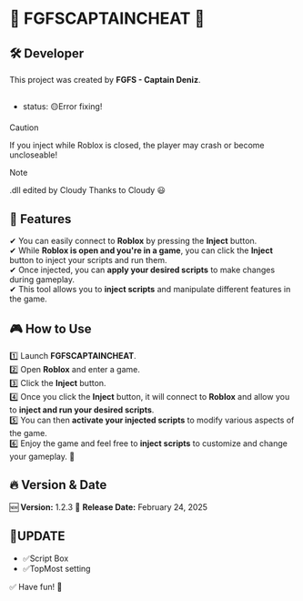 # 🌟 FGFSCAPTAINCHEAT 🌟  

## 🛠 Developer  
This project was created by **FGFS - Captain Deniz**.  
##  
- status: 🟡Error fixing!

> [!CAUTION]
> If you inject while Roblox is closed, the player may crash or become uncloseable!

> [!NOTE]
> .dll edited by Cloudy Thanks to Cloudy 😃

##  
## 🚀 Features  
✔ You can easily connect to **Roblox** by pressing the **Inject** button.  
✔ While **Roblox is open and you're in a game**, you can click the **Inject** button to inject your scripts and run them.  
✔ Once injected, you can **apply your desired scripts** to make changes during gameplay.  
✔ This tool allows you to **inject scripts** and manipulate different features in the game.  
##  
## 🎮 How to Use  
1️⃣ Launch **FGFSCAPTAINCHEAT**.  
2️⃣ Open **Roblox** and enter a game.  
3️⃣ Click the **Inject** button.  
4️⃣ Once you click the **Inject** button, it will connect to **Roblox** and allow you to **inject and run your desired scripts**.  
5️⃣ You can then **activate your injected scripts** to modify various aspects of the game.  
6️⃣ Enjoy the game and feel free to **inject scripts** to customize and change your gameplay. 🚀  
##  
## 🔥 Version & Date  
🆕 **Version:** 1.2.3
📅 **Release Date:** February 24, 2025  
##  
## 🔄UPDATE
- ✅Script Box
- ✅TopMost setting


✅ Have fun! 🎉  
